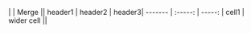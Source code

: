 |       | Merge           ||
header1 | header2 | header3|
------- | :-----: | -----: |
cell1   | wider cell      ||
